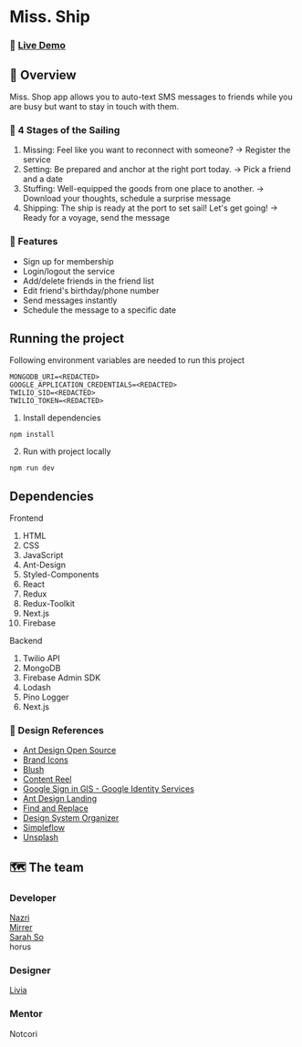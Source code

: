 # Miss. Ship
### 🔗 [Live Demo](https://v42-bears-team-33.vercel.app/)

## 👀 Overview
Miss. Shop app allows you to auto-text SMS messages to friends while you are busy but want to stay in touch with them. 

### 🚢 4 Stages of the Sailing
1. Missing: Feel like you want to reconnect with someone? → Register the service
2. Setting: Be prepared and anchor at the right port today. → Pick a friend and a date
3. Stuffing: Well-equipped the goods from one place to another. → Download your thoughts, schedule a surprise message
4. Shipping: The ship is ready at the port to set sail! Let's get going! → Ready for a voyage, send the message

### 📨 Features
- Sign up for membership
- Login/logout the service
- Add/delete friends in the friend list 
- Edit friend's birthday/phone number
- Send messages instantly
- Schedule the message to a specific date

## Running the project
Following environment variables are needed to run this project
```
MONGODB_URI=<REDACTED>
GOOGLE_APPLICATION_CREDENTIALS=<REDACTED>
TWILIO_SID=<REDACTED>
TWILIO_TOKEN=<REDACTED>
```

1. Install dependencies
```
npm install
```
2. Run with project locally
```
npm run dev
```

## Dependencies
Frontend
1. HTML
2. CSS
3. JavaScript
4. Ant-Design
5. Styled-Components
6. React
7. Redux
8. Redux-Toolkit
9. Next.js
10. Firebase

Backend
1. Twilio API
2. MongoDB
3. Firebase Admin SDK
4. Lodash
5. Pino Logger
6. Next.js

### 🧭 Design References
- [Ant Design Open Source](https://www.figma.com/community/file/831698976089873405)  
- [Brand Icons](https://www.figma.com/community/plugin/1149932491059353445)  
- [Blush](https://www.figma.com/community/plugin/838959511417581040)  
- [Content Reel](https://www.figma.com/community/plugin/731627216655469013)  
- [Google Sign in GIS - Google Identity Services](https://www.figma.com/community/file/1141954654096327545)  
- [Ant Design Landing](https://www.figma.com/community/file/926404137978060606)  
- [Find and Replace](https://www.figma.com/community/plugin/735072959812183643)  
- [Design System Organizer](https://www.figma.com/community/plugin/802579985985331070)  
- [Simpleflow](https://www.figma.com/community/plugin/751821593330638172)  
- [Unsplash](https://www.figma.com/community/plugin/738454987945972471)


## 🗺 The team

### Developer
[Nazri](https://github.com/649000)  
[Mirrer](https://github.com/Mirrer1)  
[Sarah So](https://github.com/ssarahs-lab)  
horus

### Designer
[Livia](https://github.com/vitalityoflife)  

### Mentor
Notcori
